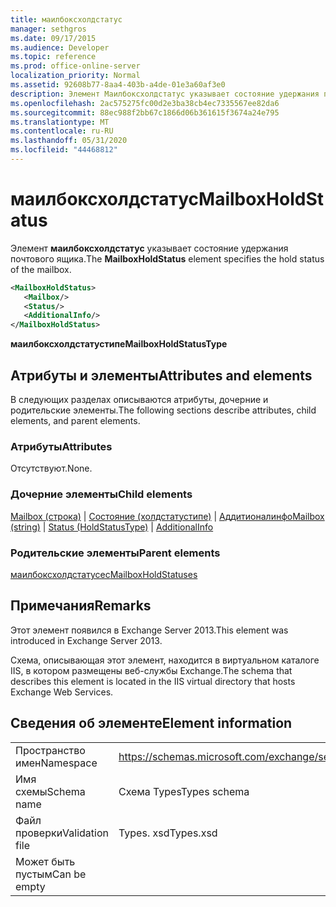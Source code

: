 ```yaml
---
title: маилбоксхолдстатус
manager: sethgros
ms.date: 09/17/2015
ms.audience: Developer
ms.topic: reference
ms.prod: office-online-server
localization_priority: Normal
ms.assetid: 92608b77-8aa4-403b-a4de-01e3a60af3e0
description: Элемент Маилбоксхолдстатус указывает состояние удержания почтового ящика.
ms.openlocfilehash: 2ac575275fc00d2e3ba38cb4ec7335567ee82da6
ms.sourcegitcommit: 88ec988f2bb67c1866d06b361615f3674a24e795
ms.translationtype: MT
ms.contentlocale: ru-RU
ms.lasthandoff: 05/31/2020
ms.locfileid: "44468812"
---
```

# <a name="mailboxholdstatus"></a><span data-ttu-id="b77c1-103">маилбоксхолдстатус</span><span class="sxs-lookup"><span data-stu-id="b77c1-103">MailboxHoldStatus</span></span>

<span data-ttu-id="b77c1-104">Элемент **маилбоксхолдстатус** указывает состояние удержания почтового ящика.</span><span class="sxs-lookup"><span data-stu-id="b77c1-104">The **MailboxHoldStatus** element specifies the hold status of the mailbox.</span></span> 
  
```XML
<MailboxHoldStatus>
   <Mailbox/>
   <Status/>
   <AdditionalInfo/>
</MailboxHoldStatus>
```

<span data-ttu-id="b77c1-105">**маилбоксхолдстатустипе**</span><span class="sxs-lookup"><span data-stu-id="b77c1-105">**MailboxHoldStatusType**</span></span>

## <a name="attributes-and-elements"></a><span data-ttu-id="b77c1-106">Атрибуты и элементы</span><span class="sxs-lookup"><span data-stu-id="b77c1-106">Attributes and elements</span></span>

<span data-ttu-id="b77c1-107">В следующих разделах описываются атрибуты, дочерние и родительские элементы.</span><span class="sxs-lookup"><span data-stu-id="b77c1-107">The following sections describe attributes, child elements, and parent elements.</span></span>
  
### <a name="attributes"></a><span data-ttu-id="b77c1-108">Атрибуты</span><span class="sxs-lookup"><span data-stu-id="b77c1-108">Attributes</span></span>

<span data-ttu-id="b77c1-109">Отсутствуют.</span><span class="sxs-lookup"><span data-stu-id="b77c1-109">None.</span></span>
  
### <a name="child-elements"></a><span data-ttu-id="b77c1-110">Дочерние элементы</span><span class="sxs-lookup"><span data-stu-id="b77c1-110">Child elements</span></span>

<span data-ttu-id="b77c1-111">[Mailbox (строка)](mailbox-string.md)  |  [Состояние (холдстатустипе)](status-holdstatustype.md)  |  [Аддитионалинфо](additionalinfo.md)</span><span class="sxs-lookup"><span data-stu-id="b77c1-111">[Mailbox (string)](mailbox-string.md) | [Status (HoldStatusType)](status-holdstatustype.md) | [AdditionalInfo](additionalinfo.md)</span></span>
  
### <a name="parent-elements"></a><span data-ttu-id="b77c1-112">Родительские элементы</span><span class="sxs-lookup"><span data-stu-id="b77c1-112">Parent elements</span></span>

[<span data-ttu-id="b77c1-113">маилбоксхолдстатусес</span><span class="sxs-lookup"><span data-stu-id="b77c1-113">MailboxHoldStatuses</span></span>](mailboxholdstatuses.md)
  
## <a name="remarks"></a><span data-ttu-id="b77c1-114">Примечания</span><span class="sxs-lookup"><span data-stu-id="b77c1-114">Remarks</span></span>

<span data-ttu-id="b77c1-115">Этот элемент появился в Exchange Server 2013.</span><span class="sxs-lookup"><span data-stu-id="b77c1-115">This element was introduced in Exchange Server 2013.</span></span>
  
<span data-ttu-id="b77c1-116">Схема, описывающая этот элемент, находится в виртуальном каталоге IIS, в котором размещены веб-службы Exchange.</span><span class="sxs-lookup"><span data-stu-id="b77c1-116">The schema that describes this element is located in the IIS virtual directory that hosts Exchange Web Services.</span></span>
  
## <a name="element-information"></a><span data-ttu-id="b77c1-117">Сведения об элементе</span><span class="sxs-lookup"><span data-stu-id="b77c1-117">Element information</span></span>

|||
|:-----|:-----|
|<span data-ttu-id="b77c1-118">Пространство имен</span><span class="sxs-lookup"><span data-stu-id="b77c1-118">Namespace</span></span>  <br/> |https://schemas.microsoft.com/exchange/services/2006/types  <br/> |
|<span data-ttu-id="b77c1-119">Имя схемы</span><span class="sxs-lookup"><span data-stu-id="b77c1-119">Schema name</span></span>  <br/> |<span data-ttu-id="b77c1-120">Схема Types</span><span class="sxs-lookup"><span data-stu-id="b77c1-120">Types schema</span></span>  <br/> |
|<span data-ttu-id="b77c1-121">Файл проверки</span><span class="sxs-lookup"><span data-stu-id="b77c1-121">Validation file</span></span>  <br/> |<span data-ttu-id="b77c1-122">Types. xsd</span><span class="sxs-lookup"><span data-stu-id="b77c1-122">Types.xsd</span></span>  <br/> |
|<span data-ttu-id="b77c1-123">Может быть пустым</span><span class="sxs-lookup"><span data-stu-id="b77c1-123">Can be empty</span></span>  <br/> ||
   

